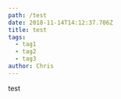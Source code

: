 ```yaml
---
path: /test
date: 2018-11-14T14:12:37.706Z
title: test
tags:
  - tag1
  - tag2
  - tag3
author: Chris
---
```

test
